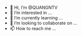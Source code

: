- 👋 Hi, I’m @QUANGNTV
- 👀 I’m interested in ...
- 🌱 I’m currently learning ...
- 💞️ I’m looking to collaborate on ...
- 📫 How to reach me ...

<!---
QUANGNTV/QUANGNTV is a ✨ special ✨ repository because its `README.md` (this file) appears on your GitHub profile.
You can click the Preview link to take a look at your changes.
--->
